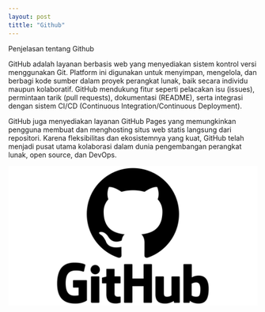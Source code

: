 ```yaml
---
layout: post
tittle: "Github"
---
```


Penjelasan tentang Github

<p>
  GitHub adalah layanan berbasis web yang menyediakan sistem kontrol versi menggunakan Git. Platform ini digunakan untuk menyimpan, mengelola, dan berbagi kode sumber dalam proyek perangkat lunak, baik secara individu maupun kolaboratif. GitHub mendukung fitur seperti pelacakan isu (issues), permintaan tarik (pull requests), dokumentasi (README), serta integrasi dengan sistem CI/CD (Continuous Integration/Continuous Deployment).
</p>
<p>
  GitHub juga menyediakan layanan GitHub Pages yang memungkinkan pengguna membuat dan menghosting situs web statis langsung dari repositori. Karena fleksibilitas dan ekosistemnya yang kuat, GitHub telah menjadi pusat utama kolaborasi dalam dunia pengembangan perangkat lunak, open source, dan DevOps.
</p>


![Github](/assets/images/github.png)